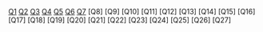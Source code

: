 [Q1](non_usa_customers.sql)
[Q2](brazil_customers.sql)
[Q3](brazil_customers_invoices.sql)
[Q4](sales_agents.sql)
[Q5](unique_invoice_countries.sql)
[Q6](sales_agent_invoices.sql)
[Q7](invoice_totals.sql)
[Q8]
[Q9]
[Q10]
[Q11]
[Q12]
[Q13]
[Q14]
[Q15]
[Q16]
[Q17]
[Q18]
[Q19]
[Q20]
[Q21]
[Q22]
[Q23]
[Q24]
[Q25]
[Q26]
[Q27]
